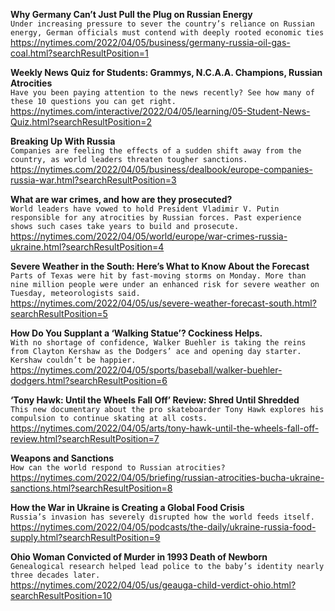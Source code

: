 **Why Germany Can’t Just Pull the Plug on Russian Energy**\
`Under increasing pressure to sever the country’s reliance on Russian energy, German officials must contend with deeply rooted economic ties`\
https://nytimes.com/2022/04/05/business/germany-russia-oil-gas-coal.html?searchResultPosition=1

**Weekly News Quiz for Students: Grammys, N.C.A.A. Champions, Russian Atrocities**\
`Have you been paying attention to the news recently? See how many of these 10 questions you can get right.`\
https://nytimes.com/interactive/2022/04/05/learning/05-Student-News-Quiz.html?searchResultPosition=2

**Breaking Up With Russia**\
`Companies are feeling the effects of a sudden shift away from the country, as world leaders threaten tougher sanctions.`\
https://nytimes.com/2022/04/05/business/dealbook/europe-companies-russia-war.html?searchResultPosition=3

**What are war crimes, and how are they prosecuted?**\
`World leaders have vowed to hold President Vladimir V. Putin responsible for any atrocities by Russian forces. Past experience shows such cases take years to build and prosecute.`\
https://nytimes.com/2022/04/05/world/europe/war-crimes-russia-ukraine.html?searchResultPosition=4

**Severe Weather in the South: Here’s What to Know About the Forecast**\
`Parts of Texas were hit by fast-moving storms on Monday. More than nine million people were under an enhanced risk for severe weather on Tuesday, meteorologists said.`\
https://nytimes.com/2022/04/05/us/severe-weather-forecast-south.html?searchResultPosition=5

**How Do You Supplant a ‘Walking Statue’? Cockiness Helps.**\
`With no shortage of confidence, Walker Buehler is taking the reins from Clayton Kershaw as the Dodgers’ ace and opening day starter. Kershaw couldn’t be happier.`\
https://nytimes.com/2022/04/05/sports/baseball/walker-buehler-dodgers.html?searchResultPosition=6

**‘Tony Hawk: Until the Wheels Fall Off’ Review: Shred Until Shredded**\
`This new documentary about the pro skateboarder Tony Hawk explores his compulsion to continue skating at all costs.`\
https://nytimes.com/2022/04/05/arts/tony-hawk-until-the-wheels-fall-off-review.html?searchResultPosition=7

**Weapons and Sanctions**\
`How can the world respond to Russian atrocities?`\
https://nytimes.com/2022/04/05/briefing/russian-atrocities-bucha-ukraine-sanctions.html?searchResultPosition=8

**How the War in Ukraine is Creating a Global Food Crisis**\
`Russia’s invasion has severely disrupted how the world feeds itself.`\
https://nytimes.com/2022/04/05/podcasts/the-daily/ukraine-russia-food-supply.html?searchResultPosition=9

**Ohio Woman Convicted of Murder in 1993 Death of Newborn**\
`Genealogical research helped lead police to the baby’s identity nearly three decades later.`\
https://nytimes.com/2022/04/05/us/geauga-child-verdict-ohio.html?searchResultPosition=10


